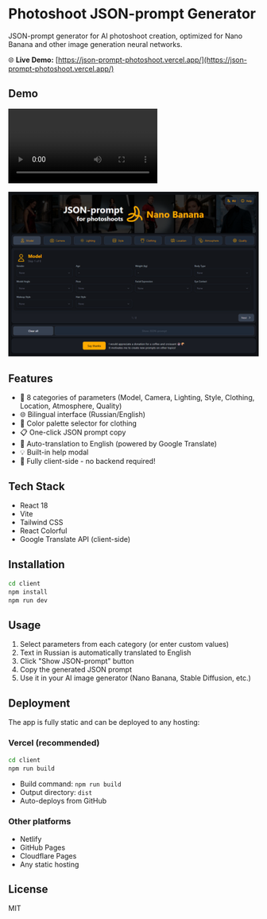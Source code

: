 # Photoshoot JSON-prompt Generator

JSON-prompt generator for AI photoshoot creation, optimized for Nano Banana and other image generation neural networks.

🌐 **Live Demo:** [https://json-prompt-photoshoot.vercel.app/](https://json-prompt-photoshoot.vercel.app/)

## Demo

<video src=".github/images/video_.mp4" controls></video>

![Screenshot](.github/images/screenshot.png)

## Features

- 📸 8 categories of parameters (Model, Camera, Lighting, Style, Clothing, Location, Atmosphere, Quality)
- 🌐 Bilingual interface (Russian/English)
- 🎨 Color palette selector for clothing
- 📋 One-click JSON prompt copy
- 🔄 Auto-translation to English (powered by Google Translate)
- 💡 Built-in help modal
- 🚀 Fully client-side - no backend required!

## Tech Stack

- React 18
- Vite
- Tailwind CSS
- React Colorful
- Google Translate API (client-side)

## Installation

```bash
cd client
npm install
npm run dev
```

## Usage

1. Select parameters from each category (or enter custom values)
2. Text in Russian is automatically translated to English
3. Click "Show JSON-prompt" button
4. Copy the generated JSON prompt
5. Use it in your AI image generator (Nano Banana, Stable Diffusion, etc.)

## Deployment

The app is fully static and can be deployed to any hosting:

### Vercel (recommended)
```bash
cd client
npm run build
```
- Build command: `npm run build`
- Output directory: `dist`
- Auto-deploys from GitHub

### Other platforms
- Netlify
- GitHub Pages
- Cloudflare Pages
- Any static hosting

## License

MIT
